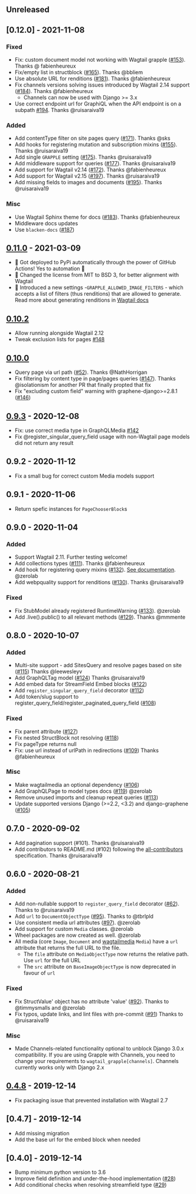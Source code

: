 ## Unreleased

## [0.12.0] - 2021-11-08

### Fixed

* Fix: custom document model not working with Wagtail grapple ([#153](https://github.com/GrappleGQL/wagtail-grapple/pull/153)). Thanks @ fabienheureux
* Fix/empty list in structblock ([#165](https://github.com/GrappleGQL/wagtail-grapple/pull/165)). Thanks @bbliem
* Use absolute URL for renditions ([#181](https://github.com/GrappleGQL/wagtail-grapple/pull/181)). Thanks @fabienheureux
* Fix channels versions solving issues introduced by Wagtail 2.14 support ([#184](https://github.com/GrappleGQL/wagtail-grapple/pull/184)). Thanks @fabienheureux
    * Channels can now be used with Django >= 3.x
* Use correct endpoint url for GraphiQL when the API endpoint is on a subpath [#194](https://github.com/GrappleGQL/wagtail-grapple/pull/194). Thanks @ruisaraiva19

### Added

* Add contentType filter on site pages query ([#171](https://github.com/GrappleGQL/wagtail-grapple/pull/171)). Thanks @sks
* Add hooks for registering mutation and subscription mixins ([#155](https://github.com/GrappleGQL/wagtail-grapple/pull/155)). Thanks @ruisaraiva19
* Add single `GRAPPLE` setting ([#175](https://github.com/GrappleGQL/wagtail-grapple/pull/175)). Thanks @ruisaraiva19
* Add middleware support for queries ([#177](https://github.com/GrappleGQL/wagtail-grapple/pull/177)). Thanks @ruisaraiva19
* Add support for Wagtail v2.14 ([#172](https://github.com/GrappleGQL/wagtail-grapple/pull/172)). Thanks @fabienheureux
* Add support for Wagtail v2.15 ([#197](https://github.com/GrappleGQL/wagtail-grapple/pull/197)). Thanks @ruisaraiva19
* Add missing fields to images and documents ([#195](https://github.com/GrappleGQL/wagtail-grapple/pull/195)). Thanks @ruisaraiva19

### Misc
* Use Wagtail Sphinx theme for docs ([#183](https://github.com/GrappleGQL/wagtail-grapple/pull/183)). Thanks @fabienheureux
* Middleware docs updates
* Use `blacken-docs` ([#187](https://github.com/GrappleGQL/wagtail-grapple/pull/187))


## [0.11.0] - 2021-03-09

* 🤖 Got deployed to PyPi automatically through the power of GitHub Actions! Yes to automation 🎉
* 📜 Changed the license from MIT to BSD 3, for better alignment with Wagtail
* 🚀 Introduced a new settings -`GRAPPLE_ALLOWED_IMAGE_FILTERS` - which accepts a list of filters (thus renditions) that are allowed to generate. Read more about generating renditions in [Wagtail docs](https://docs.wagtail.io/en/stable/advanced_topics/images/renditions.html#generating-renditions-in-python)

## [0.10.2]

* Allow running alongside Wagtail 2.12
* Tweak exclusion lists for pages [#148](https://github.com/GrappleGQL/wagtail-grapple/pull/148)

## [0.10.0]


* Query page via url path ([#52](https://github.com/GrappleGQL/wagtail-grapple/pull/52)). Thanks @NathHorrigan
* Fix filtering by content type in page/pages queries ([#147](https://github.com/GrappleGQL/wagtail-grapple/pull/147)). Thanks @isolationism for another PR that finally propted that fix
* Fix "excluding custom field" warning with graphene-django>=2.8.1 ([#146](https://github.com/GrappleGQL/wagtail-grapple/pull/146))

## [0.9.3] - 2020-12-08

* Fix: use correct media type in GraphQLMedia [#142](https://github.com/GrappleGQL/wagtail-grapple/pull/142)
* Fix @register_singular_query_field usage with non-Wagtail page models did not return any result

## 0.9.2 - 2020-11-12

* Fix a small bug for correct custom Media models support

## 0.9.1 - 2020-11-06

* Return spefic instances for `PageChooserBlock`s

## 0.9.0 - 2020-11-04

### Added
* Support Wagtail 2.11. Further testing welcome!
* Add collections types ([#111](https://github.com/GrappleGQL/wagtail-grapple/pull/111)). Thanks @fabienheureux
* Add hook for registering query mixins ([#132](https://github.com/GrappleGQL/wagtail-grapple/pull/132)). [See documentation](https://wagtail-grapple.readthedocs.io/en/latest/general-usage/hooks.html). @zerolab
* Add webpquality support for renditions ([#130](https://github.com/GrappleGQL/wagtail-grapple/pull/130)). Thanks @ruisaraiva19

### Fixed
* Fix StubModel already registered RuntimeWarning ([#133](https://github.com/GrappleGQL/wagtail-grapple/pull/133)). @zerolab
* Add .live().public() to all relevant methods ([#129](https://github.com/GrappleGQL/wagtail-grapple/pull/129)). Thanks @mmmente

## 0.8.0 - 2020-10-07

### Added

* Multi-site support - add SitesQuery and resolve pages based on site ([#115](https://github.com/GrappleGQL/wagtail-grapple/pull/115)) Thanks @leewesleyv
* Add GraphQLTag model ([#124](https://github.com/GrappleGQL/wagtail-grapple/pull/124)) Thanks @ruisaraiva19
* Add embed data for StreamField Embed blocks ([#122](https://github.com/GrappleGQL/wagtail-grapple/pull/122))
* Add `register_singular_query_field` decorator ([#112](https://github.com/GrappleGQL/wagtail-grapple/pull/112))
* Add token/slug support to register_query_field/register_paginated_query_field ([#108](https://github.com/GrappleGQL/wagtail-grapple/pull/108))

### Fixed

* Fix parent attribute ([#127](https://github.com/GrappleGQL/wagtail-grapple/pull/127))
* Fix nested StructBlock not resolving ([#118](https://github.com/GrappleGQL/wagtail-grapple/pull/118))
* Fix pageType returns null
* Fix: use url instead of urlPath in redirections ([#109](https://github.com/GrappleGQL/wagtail-grapple/pull/109)) Thanks @fabienheureux


### Misc
* Make wagtailmedia an optional dependency ([#106](https://github.com/GrappleGQL/wagtail-grapple/pull/106))
* Add GraphQLPage to model types docs ([#119](https://github.com/GrappleGQL/wagtail-grapple/pull/119)) @zerolab
* Remove unused imports and cleanup repeat queries ([#113](https://github.com/GrappleGQL/wagtail-grapple/pull/113))
* Update supported versions Django (>=2.2, <3.2) and django-graphene ([#105](https://github.com/GrappleGQL/wagtail-grapple/pull/105))

## 0.7.0 - 2020-09-02

* Add pagination support (#101). Thanks @ruisaraiva19
* Add contributors to README.md (#102) following the [all-contributors](https://github.com/all-contributors/all-contributors) specification. Thanks @ruisaraiva19

## 0.6.0 - 2020-08-21

### Added

* Add non-nullable support to `register_query_field` decorator ([#62](https://github.com/GrappleGQL/wagtail-grapple/pull/62)). Thanks to @ruisaraiva19
* Add `url` to `DocumentObjectType` ([#95](https://github.com/GrappleGQL/wagtail-grapple/pull/95)). Thanks to @tbrlpld
* Use consistent media url attributes ([#97](https://github.com/GrappleGQL/wagtail-grapple/pull/97)). @zerolab
* Add support for custom `Media` classes. @zerolab
* Wheel packages are now created as well. @zerolab
* All media (core `Image`, `Document` and [wagtailmedia](https://github.com/torchbox/wagtailmedia) `Media`) have a `url` attribute that returns the full URL to the file.
  * The `file` attribute on `MediaObjectType` now returns the relative path. Use `url` for the full URL
  * The `src` attribute on `BaseImageObjectType` is now deprecated in favour of `url`

### Fixed
* Fix StructValue' object has no attribute 'value' ([#92](https://github.com/GrappleGQL/wagtail-grapple/pull/92)). Thanks to @timmysmalls and @zerolab
* Fix typos, update links, and lint files with pre-commit ([#91](https://github.com/GrappleGQL/wagtail-grapple/pull/91)) Thanks to @ruisaraiva19

### Misc
* Made Channels-related functionality optional to unblock Django 3.0.x compatibility.
  If you are using Grapple with Channels, you need to change your requirements to `wagtail_grapple[channels]`. Channels currently works only with Django 2.x

## [0.4.8] - 2019-12-14

* Fix packaging issue that prevented installation with Wagtail 2.7

## [0.4.7] - 2019-12-14

* Add missing migration
* Add the base url for the embed block when needed

## [0.4.0] - 2019-12-14


* Bump minimum python version to 3.6
* Improve field definition and under-the-hood implementation ([#28](https://github.com/GrappleGQL/wagtail-grapple/pull/28))
* Add conditional checks when resolving streamfield type ([#29](https://github.com/GrappleGQL/wagtail-grapple/pull/29))


[0.11.0]: https://github.com/GrappleGQL/wagtail-grapple/releases/tag/v0.11.0
[0.10.2]: https://github.com/GrappleGQL/wagtail-grapple/releases/tag/v0.10.2
[0.10.0]: https://github.com/GrappleGQL/wagtail-grapple/releases/tag/v0.10.0
[0.9.3]: https://github.com/GrappleGQL/wagtail-grapple/releases/tag/v0.9.3
[0.9.2]: https://github.com/GrappleGQL/wagtail-grapple/releases/tag/v0.9.2
[0.9.1]: https://github.com/GrappleGQL/wagtail-grapple/releases/tag/v0.9.1
[0.9.0]: https://github.com/GrappleGQL/wagtail-grapple/releases/tag/v0.9.0
[0.8.0]: https://github.com/GrappleGQL/wagtail-grapple/releases/tag/v0.8.0
[0.7.0]: https://github.com/GrappleGQL/wagtail-grapple/releases/tag/v0.7.0
[0.6.0]: https://github.com/GrappleGQL/wagtail-grapple/releases/tag/v0.6.0
[0.4.8]: https://github.com/GrappleGQL/wagtail-grapple/releases/tag/v0.4.8
